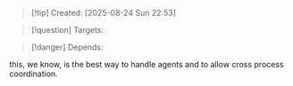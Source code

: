 
>[!tip] Created: [2025-08-24 Sun 22:53]

>[!question] Targets: 

>[!danger] Depends: 

this, we know, is the best way to handle agents and to allow cross process coordination.